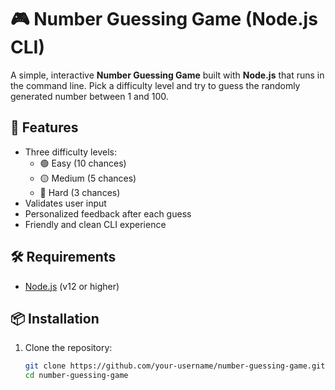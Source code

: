 # 🎮 Number Guessing Game (Node.js CLI)

A simple, interactive **Number Guessing Game** built with **Node.js** that runs in the command line. Pick a difficulty level and try to guess the randomly generated number between 1 and 100.

## 🚀 Features

- Three difficulty levels:
  - 🟢 Easy (10 chances)
  - 🟡 Medium (5 chances)
  - 🔴 Hard (3 chances)
- Validates user input
- Personalized feedback after each guess
- Friendly and clean CLI experience

## 🛠️ Requirements

- [Node.js](https://nodejs.org/) (v12 or higher)

## 📦 Installation

1. Clone the repository:
   ```bash
   git clone https://github.com/your-username/number-guessing-game.git
   cd number-guessing-game
